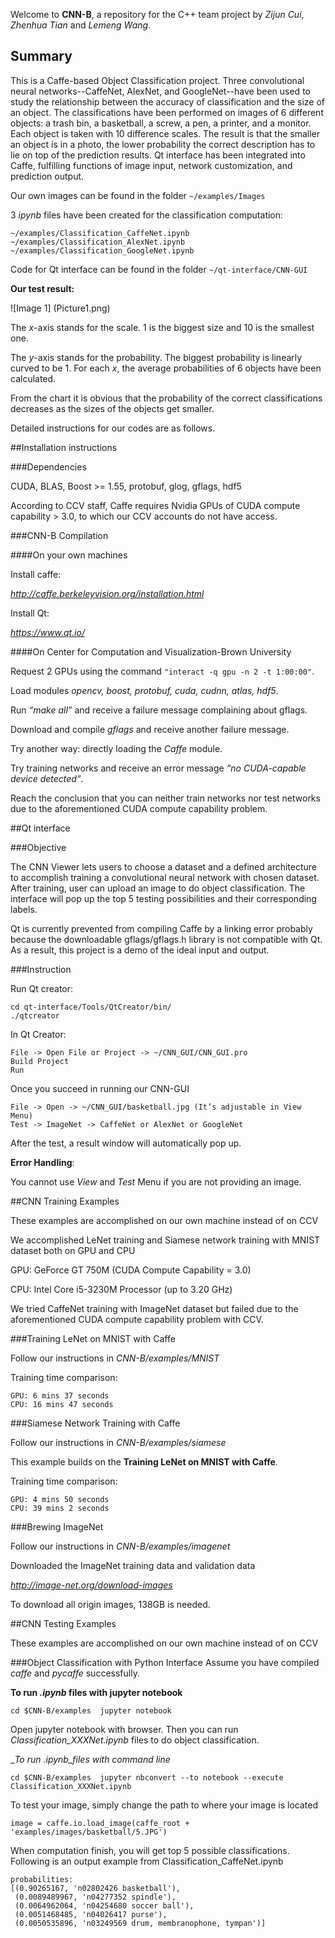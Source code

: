 Welcome to __CNN-B__, a repository for the C++ team project by _Zijun Cui_, _Zhenhua Tian_ and _Lemeng Wang_.


## Summary


This is a Caffe-based Object Classification project. Three convolutional neural networks--CaffeNet, AlexNet, and GoogleNet--have been used to study the relationship between the accuracy of classification and the size of an object. The classifications have been performed on images of 6 different objects: a trash bin, a basketball, a screw, a pen, a printer, and a monitor. Each object is taken with 10 difference scales. The result is that the smaller an object is in a photo, the lower probability the correct description has to lie on top of the prediction results. Qt interface has been integrated into Caffe, fulfilling functions of image input, network customization, and prediction output.


Our own images can be found in the folder `~/examples/Images`


3 _ipynb_ files have been created for the classification computation:


```
~/examples/Classification_CaffeNet.ipynb
~/examples/Classification_AlexNet.ipynb
~/examples/Classification_GoogleNet.ipynb
```


Code for Qt interface can be found in the folder `~/qt-interface/CNN-GUI`


__Our test result:__


![Image 1]
(Picture1.png)


The _x_-axis stands for the scale. 1 is the biggest size and 10 is the smallest one.


The _y_-axis stands for the probability. The biggest probability is linearly curved to be 1. For each _x_, the average probabilities of 6 objects have been calculated.


From the chart it is obvious that the probability of the correct classifications decreases as the sizes of the objects get smaller.


Detailed instructions for our codes are as follows.


##Installation instructions


###Dependencies


CUDA, BLAS, Boost >= 1.55, protobuf, glog, gflags, hdf5


According to CCV staff, Caffe requires Nvidia GPUs of CUDA compute capability > 3.0, to which our CCV accounts do not have access.


###CNN-B Compilation


####On your own machines


Install caffe:


_http://caffe.berkeleyvision.org/installation.html_


Install Qt:


_https://www.qt.io/_


####On Center for Computation and Visualization-Brown University


Request 2 GPUs using the command `"interact -q gpu -n 2 -t 1:00:00"`.


Load modules _opencv, boost, protobuf, cuda, cudnn, atlas, hdf5_.


Run _“make all”_ and receive a failure message complaining about gflags.


Download and compile _gflags_ and receive another failure message.


Try another way: directly loading the _Caffe_ module.


Try training networks and receive an error message _“no CUDA-capable device detected”_.


Reach the conclusion that you can neither train networks nor test networks due to the aforementioned CUDA compute capability problem.


##Qt interface


###Objective


The CNN Viewer lets users to choose a dataset and a defined architecture to accomplish training a convolutional neural network with chosen dataset. After training, user can upload an image to do object classification. The interface will pop up the top 5 testing possibilities and their corresponding labels.


Qt is currently prevented from compiling Caffe by a linking error probably because the downloadable gflags/gflags.h library is not compatible with Qt. As a result, this project is a demo of the ideal input and output.


###Instruction


Run Qt creator:


```
cd qt-interface/Tools/QtCreator/bin/
./qtcreator
```


In Qt Creator:


```
File -> Open File or Project -> ~/CNN_GUI/CNN_GUI.pro
Build Project
Run
```


Once you succeed in running our CNN-GUI


```
File -> Open -> ~/CNN_GUI/basketball.jpg (It’s adjustable in View Menu)
Test -> ImageNet -> CaffeNet or AlexNet or GoogleNet 
```


After the test, a result window will automatically pop up.


__Error Handling__:


You cannot use  _View_  and _Test_ Menu if you are not providing an image.


##CNN Training Examples


These examples are accomplished on our own machine instead of on CCV


We accomplished LeNet training and Siamese network training with MNIST dataset both on GPU and CPU 


GPU: GeForce GT 750M (CUDA Compute Capability = 3.0)


CPU: Intel Core i5-3230M Processor (up to 3.20 GHz)


We tried CaffeNet training with ImageNet dataset but failed due to the aforementioned CUDA compute capability problem with CCV.


###Training LeNet on MNIST with Caffe


Follow our instructions in _CNN-B/examples/MNIST_


Training time comparison:


```
GPU: 6 mins 37 seconds
CPU: 16 mins 47 seconds
```
###Siamese Network Training with Caffe


Follow our instructions in _CNN-B/examples/siamese_


This example builds on the __Training LeNet on MNIST with Caffe__. 


Training time comparison:


```
GPU: 4 mins 50 seconds 
CPU: 39 mins 2 seconds
```


###Brewing ImageNet


Follow our instructions in _CNN-B/examples/imagenet_


Downloaded the ImageNet training data and validation data


_http://image-net.org/download-images_


To download all origin images, 138GB is needed.


##CNN Testing Examples


These examples are accomplished on our own machine instead of on CCV


###Object Classification with Python Interface
Assume you have compiled _caffe_ and _pycaffe_ successfully. 


__To run _.ipynb_ files with jupyter notebook__


```
cd $CNN-B/examples  jupyter notebook
```


Open jupyter notebook with browser. Then you can run _Classification_XXXNet.ipynb_ files to do object classification. 


__To run _.ipynb_files with command line__


```
cd $CNN-B/examples  jupyter nbconvert --to notebook --execute Classification_XXXNet.ipynb
```


To test your image, simply change the path to where your image is located


```
image = caffe.io.load_image(caffe_root + 'examples/images/basketball/5.JPG')
```


When computation finish, you will get top 5 possible classifications. Following is an output example from Classification_CaffeNet.ipynb


```
probabilities:
[(0.90265167, 'n02802426 basketball'),
 (0.0089489967, 'n04277352 spindle'),
 (0.0064962064, 'n04254680 soccer ball'),
 (0.0051468485, 'n04026417 purse'),
 (0.0050535896, 'n03249569 drum, membranophone, tympan')]
```

